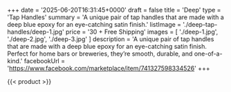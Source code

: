 +++
date = '2025-06-20T16:31:45+0000'
draft = false
title = 'Deep'
type = 'Tap Handles'
summary = 'A unique pair of tap handles that are made with a deep blue epoxy for an eye-catching satin finish.'
listImage = './deep-tap-handles/deep-1.jpg'
price = '30 + Free Shipping'
images = [
    './deep-1.jpg',
    './deep-2.jpg',
    './deep-3.jpg'
]
description = 'A unique pair of tap handles that are made with a deep blue epoxy for an eye-catching satin finish. Perfect for home bars or breweries, they’re smooth, durable, and one-of-a-kind.'
facebookUrl = 'https://www.facebook.com/marketplace/item/741327598334526'
+++

{{< product >}}